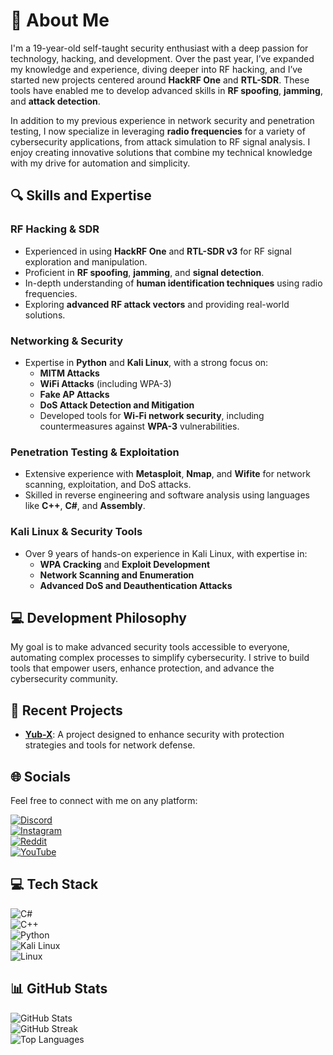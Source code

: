 # 💫 About Me

I'm a 19-year-old self-taught security enthusiast with a deep passion for technology, hacking, and development. Over the past year, I’ve expanded my knowledge and experience, diving deeper into RF hacking, and I’ve started new projects centered around **HackRF One** and **RTL-SDR**. These tools have enabled me to develop advanced skills in **RF spoofing**, **jamming**, and **attack detection**.

In addition to my previous experience in network security and penetration testing, I now specialize in leveraging **radio frequencies** for a variety of cybersecurity applications, from attack simulation to RF signal analysis. I enjoy creating innovative solutions that combine my technical knowledge with my drive for automation and simplicity.

## 🔍 Skills and Expertise

### **RF Hacking & SDR**
- Experienced in using **HackRF One** and **RTL-SDR v3** for RF signal exploration and manipulation.
- Proficient in **RF spoofing**, **jamming**, and **signal detection**.
- In-depth understanding of **human identification techniques** using radio frequencies.
- Exploring **advanced RF attack vectors** and providing real-world solutions.

### **Networking & Security**
- Expertise in **Python** and **Kali Linux**, with a strong focus on:
  - **MITM Attacks**
  - **WiFi Attacks** (including WPA-3)
  - **Fake AP Attacks**
  - **DoS Attack Detection and Mitigation**
  - Developed tools for **Wi-Fi network security**, including countermeasures against **WPA-3** vulnerabilities.

### **Penetration Testing & Exploitation**
- Extensive experience with **Metasploit**, **Nmap**, and **Wifite** for network scanning, exploitation, and DoS attacks.
- Skilled in reverse engineering and software analysis using languages like **C++**, **C#**, and **Assembly**.

### **Kali Linux & Security Tools**
- Over 9 years of hands-on experience in Kali Linux, with expertise in:
  - **WPA Cracking** and **Exploit Development**
  - **Network Scanning and Enumeration**
  - **Advanced DoS and Deauthentication Attacks**

## 💻 Development Philosophy
My goal is to make advanced security tools accessible to everyone, automating complex processes to simplify cybersecurity. I strive to build tools that empower users, enhance protection, and advance the cybersecurity community.

## 🚀 Recent Projects
- [**Yub-X**](https://github.com/YuB-W/yubx_protect): A project designed to enhance security with protection strategies and tools for network defense.

## 🌐 Socials
Feel free to connect with me on any platform:

[![Discord](https://img.shields.io/badge/Discord-%237289DA.svg?style=for-the-badge&logo=discord&logoColor=white)](https://discord.gg/WDMFKezSMZ)  
[![Instagram](https://img.shields.io/badge/Instagram-%23E4405F.svg?style=for-the-badge&logo=Instagram&logoColor=white)](https://instagram.com/yubx.com_)  
[![Reddit](https://img.shields.io/badge/Reddit-%23FF4500.svg?style=for-the-badge&logo=Reddit&logoColor=white)](https://reddit.com/user/YuB-X)  
[![YouTube](https://img.shields.io/badge/YouTube-%23FF0000.svg?style=for-the-badge&logo=YouTube&logoColor=white)](https://youtube.com/@YuB-X)

## 💻 Tech Stack
![C#](https://img.shields.io/badge/c%23-%23239120.svg?style=for-the-badge&logo=c-sharp&logoColor=white)  
![C++](https://img.shields.io/badge/c++-%2300599C.svg?style=for-the-badge&logo=c%2B%2B&logoColor=white)  
![Python](https://img.shields.io/badge/Python-%23239120.svg?style=for-the-badge&logo=python&logoColor=white)  
![Kali Linux](https://img.shields.io/badge/Kali_Linux-557C94?style=for-the-badge&logo=kali-linux&logoColor=white)  
![Linux](https://img.shields.io/badge/Linux-FCC624?style=for-the-badge&logo=linux&logoColor=black)

## 📊 GitHub Stats
![GitHub Stats](https://github-readme-stats.vercel.app/api?username=YuB-W&theme=dark&hide_border=false&include_all_commits=false&count_private=false)  
![GitHub Streak](https://github-readme-streak-stats.herokuapp.com/?user=YuB-W&theme=dark&hide_border=false)  
![Top Languages](https://github-readme-stats.vercel.app/api/top-langs/?username=YuB-W&theme=dark&hide_border=false&include_all_commits=false&count_private=false&layout=compact)
